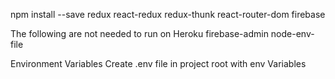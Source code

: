 
npm install --save redux react-redux redux-thunk react-router-dom firebase

The following are not needed to run on Heroku
firebase-admin node-env-file


Environment Variables
Create .env file in project root with env Variables
